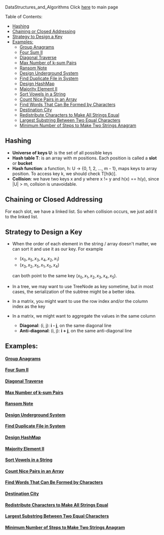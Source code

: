 DataStructures_and_Algorithms
Click [here](../README.md) to main page

Table of Contents:
- [Hashing](#hashing)
- [Chaining or Closed Addressing](#chaining-or-closed-addressing)
- [Strategy to Design a Key](#strategy-to-design-a-key)
- [Examples:](#examples)
    - [Group Anagrams](#group-anagrams)
    - [Four Sum II](#four-sum-ii)
    - [Diagonal Traverse](#diagonal-traverse)
    - [Max Number of k-sum Pairs](#max-number-of-k-sum-pairs)
    - [Ransom Note](#ransom-note)
    - [Design Underground System](#design-underground-system)
    - [Find Duplicate File in System](#find-duplicate-file-in-system)
    - [Design HashMap](#design-hashmap)
    - [Majority Element II](#majority-element-ii)
    - [Sort Vowels in a String](#sort-vowels-in-a-string)
    - [Count Nice Pairs in an Array](#count-nice-pairs-in-an-array)
    - [Find Words That Can Be Formed by Characters](#find-words-that-can-be-formed-by-characters)
    - [Destination City](#destination-city)
    - [Redistribute Characters to Make All Strings Equal](#redistribute-characters-to-make-all-strings-equal)
    - [Largest Substring Between Two Equal Characters](#largest-substring-between-two-equal-characters)
    - [Minimum Number of Steps to Make Two Strings Anagram](#minimum-number-of-steps-to-make-two-strings-anagram)

## Hashing
- **Universe of keys U**: is the set of all possible keys
- **Hash table T**: is an array with m positions. Each position is called a **slot** or **bucket**
- **Hash function**: a function, h: U -> {0, 1, 2, ..., m - 1}, maps keys to array position. To access key k, we should check T[h(k)].
- **Collision**: we have two keys x and y where x != y and h(x) == h(y), since |U| > m, collsion is unavoidable.

## Chaining or Closed Addressing
For each slot, we have a linked list. So when collision occurs, we just add it to the linked list.

## Strategy to Design a Key
- When the order of each element in the string / array doesn't matter, we can sort it and use it as our key. For example
  - $(x_0, x_5, x_3, x_4, x_2, x_1)$
  - $(x_3, x_2, x_5, x_1, x_0, x_4)$
  
  can both point to the same key $(x_0, x_1, x_2, x_3, x_4, x_5)$. 
- In a tree, we may want to use TreeNode as key sometime, but in most cases, the serialization of the subtree might be a better idea. 
- In a matrix, you might want to use the row index and/or the column index as the key
- In a matrix, we might want to aggregate the values in the same column
  - **Diagonal**: (i, j): **i - j**, on the same diagonal line
  - **Anti-diagonal**: (i, j): **i + j**, on the same anti-diagonal line

## Examples:
#### [Group Anagrams](group_anagrams/description.md)
#### [Four Sum II](four_sum_II/description.md)
#### [Diagonal Traverse](diagonal_traverse/description.md)
#### [Max Number of k-sum Pairs](max_numbers_of_k_sum_pairs/description.md)
#### [Ransom Note](ransom_note/description.md)
#### [Design Underground System](design_underground_system/description.md)
#### [Find Duplicate File in System](./find_duplicate_file_in_system/description.md)
#### [Design HashMap](./design_hashmap/description.md)
#### [Majority Element II](./majority_element_II/description.md)
#### [Sort Vowels in a String](./sort_vowels_in_a_string/description.md)
#### [Count Nice Pairs in an Array](./count_nice_pairs_in_an_array/description.md)
#### [Find Words That Can Be Formed by Characters](./find_words_that_can_be_formed_by_characters/description.md)
#### [Destination City](./destination_city/description.md)
#### [Redistribute Characters to Make All Strings Equal](./redistribute_characters_to_make_all_strings_equal/description.md)
#### [Largest Substring Between Two Equal Characters](./largest_substring_between_two_equal_characters/descritpion.md)
#### [Minimum Number of Steps to Make Two Strings Anagram](./minimum_number_of_steps_to_make_two_strings_anagram/description.md)